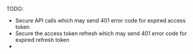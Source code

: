 TODO:
- Secure API calls which may send 401 error code for expired access token 
- Secure the access token refresh which may send 401 error code for expired refresh token
- 